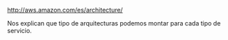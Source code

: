 http://aws.amazon.com/es/architecture/

Nos explican que tipo de arquitecturas podemos montar para cada tipo de servicio.
